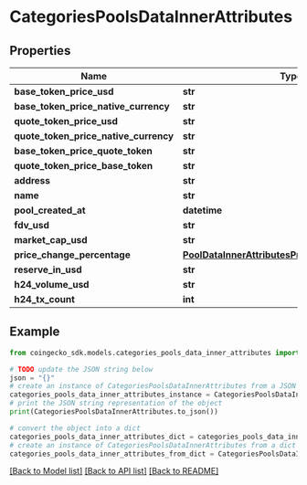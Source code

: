# CategoriesPoolsDataInnerAttributes


## Properties

Name | Type | Description | Notes
------------ | ------------- | ------------- | -------------
**base_token_price_usd** | **str** |  | [optional] 
**base_token_price_native_currency** | **str** |  | [optional] 
**quote_token_price_usd** | **str** |  | [optional] 
**quote_token_price_native_currency** | **str** |  | [optional] 
**base_token_price_quote_token** | **str** |  | [optional] 
**quote_token_price_base_token** | **str** |  | [optional] 
**address** | **str** |  | [optional] 
**name** | **str** |  | [optional] 
**pool_created_at** | **datetime** |  | [optional] 
**fdv_usd** | **str** |  | [optional] 
**market_cap_usd** | **str** |  | [optional] 
**price_change_percentage** | [**PoolDataInnerAttributesPriceChangePercentage**](PoolDataInnerAttributesPriceChangePercentage.md) |  | [optional] 
**reserve_in_usd** | **str** |  | [optional] 
**h24_volume_usd** | **str** |  | [optional] 
**h24_tx_count** | **int** |  | [optional] 

## Example

```python
from coingecko_sdk.models.categories_pools_data_inner_attributes import CategoriesPoolsDataInnerAttributes

# TODO update the JSON string below
json = "{}"
# create an instance of CategoriesPoolsDataInnerAttributes from a JSON string
categories_pools_data_inner_attributes_instance = CategoriesPoolsDataInnerAttributes.from_json(json)
# print the JSON string representation of the object
print(CategoriesPoolsDataInnerAttributes.to_json())

# convert the object into a dict
categories_pools_data_inner_attributes_dict = categories_pools_data_inner_attributes_instance.to_dict()
# create an instance of CategoriesPoolsDataInnerAttributes from a dict
categories_pools_data_inner_attributes_from_dict = CategoriesPoolsDataInnerAttributes.from_dict(categories_pools_data_inner_attributes_dict)
```
[[Back to Model list]](../README.md#documentation-for-models) [[Back to API list]](../README.md#documentation-for-api-endpoints) [[Back to README]](../README.md)


